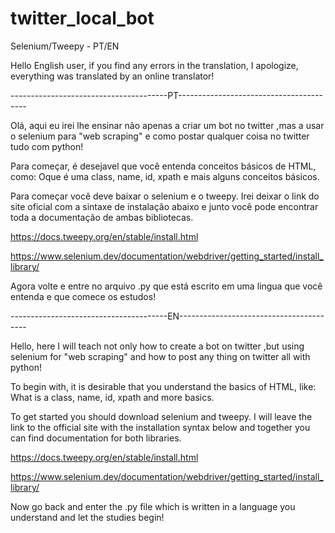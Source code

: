 # twitter_local_bot
Selenium/Tweepy - PT/EN

Hello English user, if you find any errors in the translation, I apologize, everything was translated by an online translator!

---------------------------------------PT----------------------------------------

Olá, aqui eu irei lhe ensinar não apenas a criar um bot no twitter
,mas a usar o selenium para "web scraping" e como postar qualquer 
coisa no twitter tudo com python! 

Para começar, é desejavel que você entenda conceitos básicos de HTML,
como: Oque é uma class, name, id, xpath e mais alguns conceitos básicos.


Para começar você deve baixar o selenium e o tweepy.
Irei deixar o link do site oficial com a sintaxe de instalação abaixo e 
junto você pode encontrar toda a documentação de ambas bibliotecas.

https://docs.tweepy.org/en/stable/install.html

https://www.selenium.dev/documentation/webdriver/getting_started/install_library/

Agora volte e entre no arquivo .py que está escrito em uma lingua que você entenda 
e que comece os estudos!

---------------------------------------EN----------------------------------------

Hello, here I will teach not only how to create a bot on twitter
,but using selenium for "web scraping" and how to post any
thing on twitter all with python!

To begin with, it is desirable that you understand the basics of HTML,
like: What is a class, name, id, xpath and more basics.


To get started you should download selenium and tweepy.
I will leave the link to the official site with the installation syntax below and
together you can find documentation for both libraries.

https://docs.tweepy.org/en/stable/install.html

https://www.selenium.dev/documentation/webdriver/getting_started/install_library/

Now go back and enter the .py file which is written in a language you understand
and let the studies begin!
